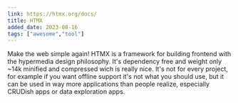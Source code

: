 ```yaml
---
link: https://htmx.org/docs/
title: HTMX
added_date: 2023-08-16
tags: ["awesome","tool"]
---
```

Make the web simple again! HTMX is a framework for building frontend with the
hypermedia design philosophy. It's dependency free and weight only ~14k
minified and compressed wich is really nice. It's not for every project, for
example if you want offline support it's not what you should use, but it can
be used in way more applications than people realize, especially CRUDish apps
or data exploration apps.
